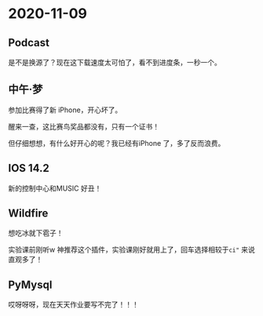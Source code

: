 # 2020-11-09

## Podcast

是不是换源了？现在这下载速度太可怕了，看不到进度条，一秒一个。

## 中午·梦

参加比赛得了新 iPhone，开心坏了。

醒来一查，这比赛鸟奖品都没有，只有一个证书！

但仔细想想，有什么好开心的呢？我已经有iPhone 了，多了反而浪费。

## IOS 14.2

新的控制中心和MUSIC 好丑！

## Wildfire

想吃冰就下雹子！

实验课前刚听w 神推荐这个插件，实验课刚好就用上了，回车选择相较于`ci"` 来说直观多了！

## PyMysql

哎呀呀呀，现在天天作业要写不完了！！！

